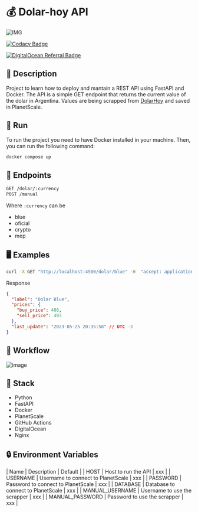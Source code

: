 # 💰 Dolar-hoy API

![IMG](https://wallpapercave.com/wp/wp3105546.png)

[![Codacy Badge](https://app.codacy.com/project/badge/Grade/15bdc445d90b4f1492b8a3254edef844)](https://app.codacy.com/gh/jd-apprentice/dolar-hoy-api/dashboard?utm_source=gh&utm_medium=referral&utm_content=&utm_campaign=Badge_grade)

<a href="https://www.digitalocean.com/?refcode=dea6443429a5&utm_campaign=Referral_Invite&utm_medium=Referral_Program&utm_source=badge"><img src="https://web-platforms.sfo2.cdn.digitaloceanspaces.com/WWW/Badge%201.svg" alt="DigitalOcean Referral Badge" /></a>

## 📝 Description

Project to learn how to deploy and mantain a REST API using FastAPI and Docker.
The API is a simple GET endpoint that returns the current value of the dolar in Argentina.
Values are being scrapped from [DolarHoy](https://www.dolarhoy.com/) and saved in PlanetScale.

## 🏃 Run

To run the project you need to have Docker installed in your machine. Then, you can run the following command:

```bash 
docker compose up
```

## 🧪 Endpoints

```bash
GET /dolar/:currency
POST /manual
```

Where `:currency` can be

- blue
- oficial
- crypto
- mep


## 🖥 Examples

```bash
curl -X GET "http://localhost:4500/dolar/blue" -H  "accept: application/json"
```

Response
```json
{
  "label": "Dolar Blue",
  "prices": {
    "buy_price": 488,
    "sell_price": 493
  },
  "last_update": "2023-05-25 20:35:58" // UTC -3
}
```

## 🌻 Workflow

![image](https://github.com/jd-apprentice/dolar-hoy-api/assets/68082746/4791c037-aae9-459d-b9dc-0db5b1d296aa)

## 🧰 Stack

- Python
- FastAPI
- Docker
- PlanetScale
- GitHub Actions
- DigitalOcean
- Nginx

## 🔒 Environment Variables

| Name | Description | Default |
| HOST | Host to run the API | xxx |
| USERNAME | Username to connect to PlanetScale | xxx |
| PASSWORD | Password to connect to PlanetScale | xxx |
| DATABASE | Database to connect to PlanetScale | xxx |
| MANUAL_USERNAME | Username to use the scrapper | xxx |
| MANUAL_PASSWORD | Password to use the scrapper | xxx |